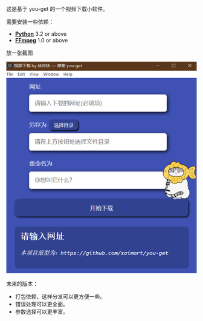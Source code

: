 这是基于 you-get 的一个视频下载小软件。

需要安装一些依赖：

- **[Python](https://www.python.org/downloads/)** 3.2 or above
- **[FFmpeg](https://www.ffmpeg.org/)** 1.0 or above


放一张截图

![v1.0.0 版本截图](./img/v1.png)


未来的版本：

- 打包依赖，这样分发可以更方便一些。
- 错误处理可以更全面。
- 参数选择可以更丰富。
